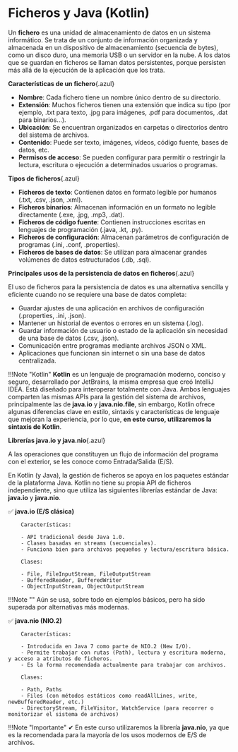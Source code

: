# Ficheros y Java (Kotlin)
Un **fichero** es una unidad de almacenamiento de datos en un sistema informático. Se trata de un conjunto de información organizada y almacenada en un dispositivo de almacenamiento (secuencia de bytes), como un disco duro, una memoria USB o un servidor en la nube.
A los datos que se guardan en ficheros se llaman datos persistentes, porque persisten más allá de la ejecución de la aplicación que los trata.

**Características de un fichero**{.azul}

- **Nombre**: Cada fichero tiene un nombre único dentro de su directorio.
- **Extensión**: Muchos ficheros tienen una extensión que indica su tipo (por ejemplo, .txt para texto, .jpg para imágenes, .pdf para documentos, .dat para binarios...).
- **Ubicación**: Se encuentran organizados en carpetas o directorios dentro del sistema de archivos.
- **Contenido**: Puede ser texto, imágenes, vídeos, código fuente, bases de datos, etc.
- **Permisos de acceso**: Se pueden configurar para permitir o restringir la lectura, escritura o ejecución a determinados usuarios o programas.

**Tipos de ficheros**{.azul}  

- **Ficheros de texto**: Contienen datos en formato legible por humanos (.txt, .csv, .json, .xml).
- **Ficheros binarios**: Almacenan información en un formato no legible directamente (.exe, .jpg, .mp3, .dat).
- **Ficheros de código fuente**: Contienen instrucciones escritas en lenguajes de programación (.java, .kt, .py).
- **Ficheros de configuración**: Almacenan parámetros de configuración de programas (.ini, .conf, .properties).
- **Ficheros de bases de datos**: Se utilizan para almacenar grandes volúmenes de datos estructurados (.db, .sql).

**Principales usos de la persistencia de datos en ficheros**{.azul}

El uso de ficheros para la persistencia de datos es una alternativa sencilla y eficiente cuando no se requiere una base de datos completa:

- Guardar ajustes de una aplicación en archivos de configuración (.properties, .ini, .json).
- Mantener un historial de eventos o errores en un sistema (.log).
- Guardar información de usuario o estado de la aplicación sin necesidad de una base de datos (.csv, .json).
- Comunicación entre programas mediante archivos JSON o XML.
- Aplicaciones que funcionan sin internet o sin una base de datos centralizada.


!!!Note "Kotlin"
    **Kotlin** es un lenguaje de programación moderno, conciso y seguro, desarrollado por JetBrains, la misma empresa que creó IntelliJ IDEA. Está diseñado para interoperar totalmente con Java.  Ambos lenguajes comparten las mismas APIs para la gestión del sistema de archivos, principalmente las de **java.io** y **java.nio.file**, sin embargo, Kotlin ofrece algunas diferencias clave en estilo, sintaxis y características de lenguaje que mejoran la experiencia, por lo que, **en este curso, utilizaremos la sintaxis de Kotlin**. 

**Librerías java.io y java.nio**{.azul}

A las operaciones que constituyen un flujo de información del programa con el exterior, se les conoce como Entrada/Salida (E/S).

En Kotlin (y Java), la gestión de ficheros se apoya en los paquetes estándar de la plataforma Java. Kotlin no tiene su propia API de ficheros independiente, sino que utiliza las siguientes librerías estándar de Java: **java.io** y **java.nio**.


✅ **java.io (E/S clásica)**

        Características:

        - API tradicional desde Java 1.0.
        - Clases basadas en streams (secuenciales).
        - Funciona bien para archivos pequeños y lectura/escritura básica.

        Clases:

        - File, FileInputStream, FileOutputStream
        - BufferedReader, BufferedWriter
        - ObjectInputStream, ObjectOutputStream

!!!Note ""
    Aún se usa, sobre todo en ejemplos básicos, pero ha sido superada por alternativas más modernas.

✅ **java.nio (NIO.2)**

        Características:

        - Introducida en Java 7 como parte de NIO.2 (New I/O).
        - Permite trabajar con rutas (Path), lectura y escritura moderna, y acceso a atributos de ficheros.
        - Es la forma recomendada actualmente para trabajar con archivos.

        Clases:

        - Path, Paths
        - Files (con métodos estáticos como readAllLines, write, newBufferedReader, etc.)
        - DirectoryStream, FileVisitor, WatchService (para recorrer o monitorizar el sistema de archivos)


!!!Note "Importante"
    ✔ En este curso utilizaremos la librería **java.nio**, ya que es la recomendada para la mayoría de los usos modernos de E/S de archivos.
